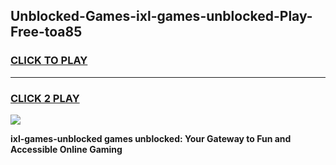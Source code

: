 
## Unblocked-Games-ixl-games-unblocked-Play-Free-toa85
<h3>
<a href="https://premium76.site?title=ixl-games-unblocked&ref=21A">CLICK TO PLAY</a></h3>
<hr>

<h3>
<a href="https://premium76.site?title=ixl-games-unblocked&ref=21A">CLICK 2 PLAY</a>
  
</h3>

<a href="https://premium76.site?title=ixl-games-unblocked&ref=21A"><img src="https://clearcache.store/games.png"></a>


**ixl-games-unblocked games unblocked: Your Gateway to Fun and Accessible Online Gaming**
